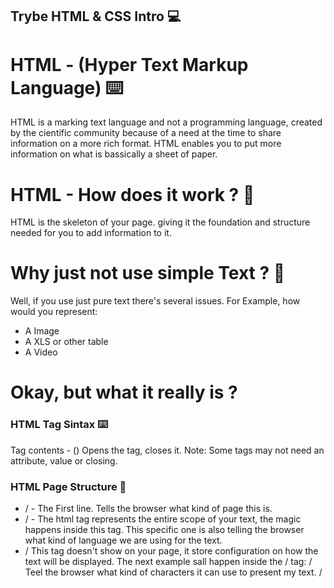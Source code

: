 ## Trybe HTML & CSS Intro :computer:

# HTML - (Hyper Text Markup Language) :keyboard:

HTML is a marking text language and not a programming language, created by the cientific community because of a need at the time to share information on a more rich format. HTML enables you to put more information on what is bassically a sheet of paper.

# HTML - How does it work ? :thinking:

HTML is the skeleton of your page. giving it the foundation and structure needed for you to add information to it.

# Why just not use simple Text ? :thinking:

Well, if you use just pure text there's several issues. For Example, how would you represent:

* A Image
* A XLS or other table
* A Video

# Okay, but what it really is ?

### HTML Tag Sintax :keyboard:

<tagName atributte="value">Tag contents</tagName> - (<tagName atributte="value">) Opens the tag, </tagName> closes it. 
Note: Some tags may not need an attribute, value or closing.

### HTML Page Structure :bricks:

* /<!DOCTYPE html> - The First line. Tells the browser what kind of page this is.
* /<html lang="pt-br"> - The html tag represents the entire scope of your text, the magic happens inside this tag. This specific one is also telling the browser what kind of language we are using for the text.
* /<head> This tag doesn't show on your page, it store configuration on how the text will be displayed. The next example sall happen inside the /<head> tag: /<meta charset="UTF-8"> Teel the browser what kind of characters it can use to present my text. /<title> Title of the page, normally display in the browsers Tab.
* /<body> All tags of your page that are visible to the user are inside the </body> tag
* /<h1> Title Displayed on your page
* /<h2> Subtitle display on your page
* /<p> Paragraph on your displayed text
* /<br> Break line on a paragraph (Happens inside the /<p> tag)
* /<strong> Make the text Bold (Happens inside the /<p> tag)
* /<em> Makes the text look Italic but it has a deeper semantic meaning (Happens inside the /<p> tag)
* /<ol> and /<ul> Ordered list and Unordered list, Ordered lists puts number for each item on the list. Unordered list just puts a period
* /<li> Adds the content to the list (Happens inside the /<ul> or /<ol> tags)
* /<img attribute="img path"> Displays an image on your page. (Can also have a more attributes for example width="300px" This one will set the width on the displayed image. alt="img Description" Adds description to an image in case it cannot be displayed.)